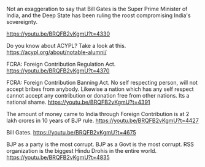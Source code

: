 
Not an exaggeration to say that Bill Gates is the Super Prime Minister of India, and the Deep State has been ruling the roost compromising India's sovereignty.

https://youtu.be/BRQFB2vKgmU?t=4330

Do you know about ACYPL?
Take a look at this.
https://acypl.org/about/notable-alumni/




FCRA: Foreign Contribution Regulation Act. 
https://youtu.be/BRQFB2vKgmU?t=4370


FCRA: Foreign Contribution Banning Act.
No self respecting person, will not accept bribes from anybody. Likewise a nation which has any self respect cannot accept any contribution or donation free from other nations. Its a national shame. 
https://youtu.be/BRQFB2vKgmU?t=4391

The amount of money came to India through Foreign Contribution is at 2 lakh crores in 10 years of BJP rule.
https://youtu.be/BRQFB2vKgmU?t=4427


Bill Gates. 
https://youtu.be/BRQFB2vKgmU?t=4675


BJP as a party is the most corrupt. 
BJP as a Govt is the most corrupt.
RSS organization is the biggest Hindu Drohis in the entire world. 
https://youtu.be/BRQFB2vKgmU?t=4835


